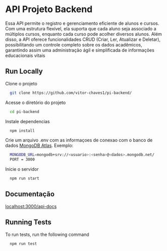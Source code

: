 
# API Projeto Backend

Essa API permite o registro e gerenciamento eficiente de alunos e cursos. Com uma estrutura flexível, ela suporta que cada aluno seja associado a múltiplos cursos, enquanto cada curso pode acolher diversos alunos. Além disso, a API oferece funcionalidades CRUD (Criar, Ler, Atualizar e Deletar), possibilitando um controle completo sobre os dados acadêmicos, garantindo assim uma administração ágil e simplificada de informações educacionais vitais


## Run Locally

Clone o projeto

```bash
  git clone https://github.com/vitor-chaves1/pi-backend/
```

Acesse o diretório do projeto

```bash
  cd pi-backend
```

Instale dependencias

```bash
  npm install
```

Crie um arquivo .env com as informaçoes de conexao com o banco de dados [MongoDB Atlas](https://account.mongodb.com/account/login). Exemplo:

```bash
  MONGODB_URL=mongodb+srv://<usuario>:<senha>@<dados>.mongodb.net/
  PORT = 3000
```

Inicie o servidor

```bash
  npm run start
```


## Documentação

[localhost:3000/api-docs](http://localhost:3000/api-docs)


## Running Tests

To run tests, run the following command

```bash
  npm run test
```
